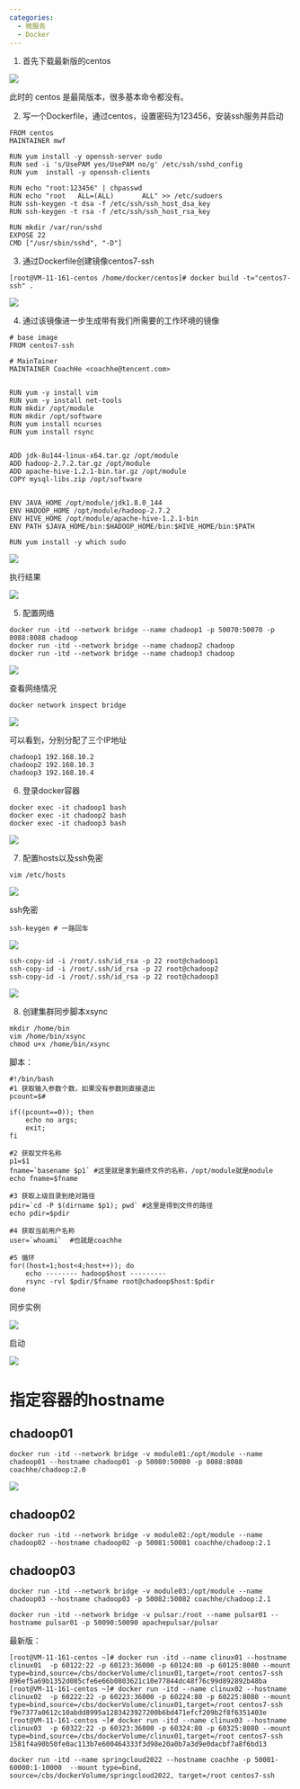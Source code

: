 ```yaml
---
categories:
  - 微服务
  - Docker
---
```

1. 首先下载最新版的centos

![](https://coachhe.oss-cn-shenzhen.aliyuncs.com/Scala/20210326003243.png)

此时的 centos 是最简版本，很多基本命令都没有。

2. 写一个Dockerfile，通过centos，设置密码为123456，安装ssh服务并启动

```shell
FROM centos
MAINTAINER mwf

RUN yum install -y openssh-server sudo
RUN sed -i 's/UsePAM yes/UsePAM no/g' /etc/ssh/sshd_config
RUN yum  install -y openssh-clients

RUN echo "root:123456" | chpasswd
RUN echo "root   ALL=(ALL)       ALL" >> /etc/sudoers
RUN ssh-keygen -t dsa -f /etc/ssh/ssh_host_dsa_key
RUN ssh-keygen -t rsa -f /etc/ssh/ssh_host_rsa_key

RUN mkdir /var/run/sshd
EXPOSE 22
CMD ["/usr/sbin/sshd", "-D"]
```

3. 通过Dockerfile创建镜像centos7-ssh

```shell
[root@VM-11-161-centos /home/docker/centos]# docker build -t="centos7-ssh" .
```

![](https://coachhe.oss-cn-shenzhen.aliyuncs.com/Scala/20210326003750.png)

4. 通过该镜像进一步生成带有我们所需要的工作环境的镜像

```shell
# base image
FROM centos7-ssh

# MainTainer
MAINTAINER CoachHe <coachhe@tencent.com>


RUN yum -y install vim
RUN yum -y install net-tools
RUN mkdir /opt/module
RUN mkdir /opt/software
RUN yum install ncurses
RUN yum install rsync


ADD jdk-8u144-linux-x64.tar.gz /opt/module
ADD hadoop-2.7.2.tar.gz /opt/module
ADD apache-hive-1.2.1-bin.tar.gz /opt/module
COPY mysql-libs.zip /opt/software


ENV JAVA_HOME /opt/module/jdk1.8.0_144
ENV HADOOP_HOME /opt/module/hadoop-2.7.2
ENV HIVE_HOME /opt/module/apache-hive-1.2.1-bin
ENV PATH $JAVA_HOME/bin:$HADOOP_HOME/bin:$HIVE_HOME/bin:$PATH

RUN yum install -y which sudo
```

![](https://coachhe.oss-cn-shenzhen.aliyuncs.com/Scala/20210326010435.png)

执行结果

![](https://coachhe.oss-cn-shenzhen.aliyuncs.com/Scala/20210326010948.png)

5. 配置网络

```shell
docker run -itd --network bridge --name chadoop1 -p 50070:50070 -p 8088:8088 chadoop
docker run -itd --network bridge --name chadoop2 chadoop
docker run -itd --network bridge --name chadoop3 chadoop
```

![](https://coachhe.oss-cn-shenzhen.aliyuncs.com/Scala/20210326011132.png)

查看网络情况

```shell
docker network inspect bridge
```

![](https://coachhe.oss-cn-shenzhen.aliyuncs.com/Scala/20210326011255.png)

可以看到，分别分配了三个IP地址

```shell
chadoop1 192.168.10.2
chadoop2 192.168.10.3
chadoop3 192.168.10.4
```

6. 登录docker容器

```shell
docker exec -it chadoop1 bash
docker exec -it chadoop2 bash
docker exec -it chadoop3 bash
```

![](https://coachhe.oss-cn-shenzhen.aliyuncs.com/Scala/20210326011503.png)

7. 配置hosts以及ssh免密

```shell
vim /etc/hosts
```

![](https://coachhe.oss-cn-shenzhen.aliyuncs.com/Scala/20210326011748.png)

ssh免密

```shell
ssh-keygen # 一路回车
```

![](https://coachhe.oss-cn-shenzhen.aliyuncs.com/Scala/20210326012056.png)

```shell
ssh-copy-id -i /root/.ssh/id_rsa -p 22 root@chadoop1
ssh-copy-id -i /root/.ssh/id_rsa -p 22 root@chadoop2
ssh-copy-id -i /root/.ssh/id_rsa -p 22 root@chadoop3
```

![](https://coachhe.oss-cn-shenzhen.aliyuncs.com/Scala/20210326012249.png)

8. 创建集群同步脚本xsync

```shell
mkdir /home/bin
vim /home/bin/xsync
chmod u+x /home/bin/xsync
```

脚本：

```shell
#!/bin/bash 
#1 获取输入参数个数，如果没有参数则直接退出 
pcount=$# 

if((pcount==0)); then 
    echo no args; 
    exit; 
fi 

#2 获取文件名称 
p1=$1 
fname=`basename $p1` #这里就是拿到最终文件的名称，/opt/module就是module 
echo fname=$fname 

#3 获取上级目录到绝对路径 
pdir=`cd -P $(dirname $p1); pwd` #这里是得到文件的路径 
echo pdir=$pdir 

#4 获取当前用户名称 
user=`whoami`  #也就是coachhe 

#5 循环 
for((host=1;host<4;host++)); do    
    echo -------- hadoop$host ---------
    rsync -rvl $pdir/$fname root@chadoop$host:$pdir
done
```

同步实例

![](https://coachhe.oss-cn-shenzhen.aliyuncs.com/Scala/20210326012916.png)





启动

![](https://coachhe.oss-cn-shenzhen.aliyuncs.com/Scala/20210326014924.png)





# 指定容器的hostname

## chadoop01

```shell
docker run -itd --network bridge -v module01:/opt/module --name chadoop01 --hostname chadoop01 -p 50080:50080 -p 8088:8088 coachhe/chadoop:2.0
```

![](https://coachhe.oss-cn-shenzhen.aliyuncs.com/Docker/20210419094542.png)



## chadoop02

```shell
docker run -itd --network bridge -v module02:/opt/module --name chadoop02 --hostname chadoop02 -p 50081:50081 coachhe/chadoop:2.1
```



## chadoop03

```shell
docker run -itd --network bridge -v module03:/opt/module --name chadoop03 --hostname chadoop03 -p 50082:50082 coachhe/chadoop:2.1
```



```shell
docker run -itd --network bridge -v pulsar:/root --name pulsar01 --hostname pulsar01 -p 50090:50090 apachepulsar/pulsar
```






最新版：
```shell
[root@VM-11-161-centos ~]# docker run -itd --name clinux01 --hostname clinux01  -p 60122:22 -p 60123:36000 -p 60124:80 -p 60125:8080 --mount type=bind,source=/cbs/dockerVolume/clinux01,target=/root centos7-ssh
896ef5a69b1352d085cfe6e66b0803621c10e77844dc48f76c99d892892b48ba
[root@VM-11-161-centos ~]# docker run -itd --name clinux02 --hostname clinux02  -p 60222:22 -p 60223:36000 -p 60224:80 -p 60225:8080 --mount type=bind,source=/cbs/dockerVolume/clinux01,target=/root centos7-ssh
f9e7377a0612c10abdd8995a1283423927200b6bd471efcf209b2f8f6351403e
[root@VM-11-161-centos ~]# docker run -itd --name clinux03 --hostname clinux03  -p 60322:22 -p 60323:36000 -p 60324:80 -p 60325:8080 --mount type=bind,source=/cbs/dockerVolume/clinux01,target=/root centos7-ssh
1581f4a90b50fe0ac113b7e600464333f3d98e20a0b7a3d9e0dacbf7a8f6bd13
```



```shell
docker run -itd --name springcloud2022 --hostname coachhe -p 50001-60000:1-10000  --mount type=bind, source=/cbs/dockerVolume/springcloud2022, target=/root centos7-ssh
```







